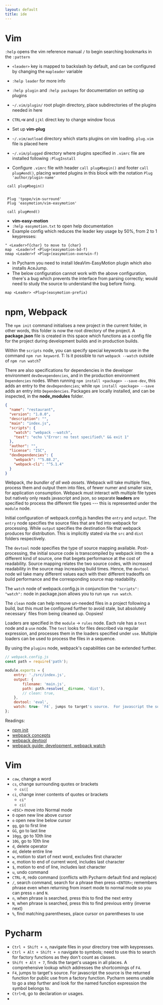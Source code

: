 ```yaml
---
layout: default
title: ide
---
```


# Vim

`:help` opens the vim reference manual
`/` to begin searching bookmarks in the `:pattern`
- `<leader>` key is mapped to backslash by default, and can be configured by changing the `mapleader` variable
- `:help leader` for more info

- `:help plugin` and `:help packages` for documentation on setting up plugins
- `~/.vim/plugin/` root plugin directory, place subdirectories of the plugins needed in here

- `CTRL+W` and `ijkl` direct key to change window focus

- Set up __vim-plug__
- `~/.vim/autload` directory which starts plugins on vim loading.  `plug.vim` file is placed here

- `~/.vim/plugged` directory where plugins specified in `.vimrc` file are installed following `:PlugInstall`
- Configure `.vimrc` file with header `call plug#begin()` and footer `call plug#end()`, placing wanted plugins in this block with the notation `Plug 'author/plugin-name'`

```vim
 call plug#begin()
 
  
 Plug 'tpope/vim-surround'
 Plug 'easymotion/vim-easymotion'
  
 call plug#end()
```

- __vim-easy-motion__
- `:help easymotion.txt` to open help documentation
- Example config which reduces the leader key usage by 50%, from 2 to 1 keypresses:

```vim
" <Leader>f{char} to move to {char}
map  <Leader>f <Plug>(easymotion-bd-f)
nmap <Leader>f <Plug>(easymotion-overwin-f)
```

- In Pycharm you need to install IdeaVim-EasyMotion plugin which also installs AceJump.
- The below configuration cannot work with the above configuration, there's a bug which prevents the interface from parsing correctly; would need to study the source to understand the bug before fixing.
```vim
map <Leader> <Plug>(easymotion-prefix)
```


# npm, Webpack

The `npm init` command initialises a new project in the current folder, in other words, this folder is now the root directory of the project.  A __package.json__ file is created in this space which functions as a config file for the project during development builds and in production builds.

Within the `scripts` node, you can specify special keywords to use in the command `npm run keyword`.  T: Is it possible to run `webpack --watch` outside of `npm run watch`?

There are also specifications for dependencies in the developer environment `devDevependencies`, and in the production environment `Dependencies` nodes.  When running `npm install <package> --save-dev`, this adds an entry to the `devDependencies`; while `npm install <package> --save` adds an entry into `Dependencies`.  Packages are locally installed, and can be inspected, in the __node_modules__ folder.

```json
{
  "name": "restaurant",
  "version": "1.0.0",
  "description": "",
  "main": "index.js",
  "scripts": {
    "watch": "webpack --watch",
    "test": "echo \"Error: no test specified\" && exit 1"
  },
  "author": "",
  "license": "ISC",
  "devDependencies": {
    "webpack": "^5.88.2",
    "webpack-cli": "^5.1.4"
  }
}
```

Webpack, _the bundler of all web assets_.  Webpack will take multiple files, process them and output them into files, of fewer numer and smaller size, for application consumption.  Webpack must interact with multiple file types but natively only reads javascript and json, so separate __loaders__ are specified to process the different file types --- this is represented under the `module` node.

Initial configuration of webpack.config.js handles the `entry` and `output`.  The `entry` node specifies the source files that are fed into webpack for processing.  While `output` specifies the destination file that webpack produces for distribution.  This is implicitly stated via the `src` and `dist` folders respectively.

The `devtool` node specifies the type of source mapping available.  Post-processing, the initial source code is transcompiled by webpack into the a different kind of source, one that begets performance at the cost of readability.  Source mapping relates the two source codes, with increased readability in the source map increasing build times.  Hence, the `devtool` node wil take many different values each with their different tradeoffs on build performance and the corresponding source map readability.

The `watch` node of webpack.config.js in conjunction the `"scripts": "watch":` node in package.json allows you to run `npm run watch`.

The `clean` node can help remove un-needed files in a project following a build, but this must be configured further to avoid stale, but absolutely necessary` files from being cleaned up.  Oopsies!

Loaders are specified in the `module` -> `rules` node.  Each rule has a `test` node and a `use` node.  The `test` looks for files described via regular expression, and processes them in the loaders specified under `use`.  Multiple loaders can be used to process the files in a sequence.

By using the `plugins` node, webpack's capabilities can be extended further.

```js
// webpack.config.js
const path = require('path');

module.exports = {
    entry: './src/index.js',
    output: {
        filename: 'main.js',
        path: path.resolve(__dirname, 'dist'),
        // clean: true,
    },
    devtool: 'eval',
    watch: true- `F4`, jumps to target's source.  For javascript the source is the returned function for public use from a factory function.  Pycharm seems unable to go a step further and look for the named function expression the symbol belongs to.,
};
```

Readings:
- [npm init](https://nodesource.com/blog/an-absolute-beginners-guide-to-using-npm/)
- [webpack concepts](https://webpack.js.org/concepts/)
- [webpack devtool](https://webpack.js.org/configuration/devtool/)
- [webpack guide: development, webpack watch](https://webpack.js.org/guides/development/)

# Vim
- `caw`, change a word
- `cs`, change surrounding quotes or brackets
  - `cs([`
- `ci`, change inner contents of quotes or brackets
  - `ci"`
  - `ci(`
- `<ESC>` move into Normal mode
- `O` open new line above cursor
- `o` open new line below cursor
- `gg`, go to first line
- `GG`, go to last line
- `10gg`, go to 10th line
- `10G`, go to 10th line
- `d`, delete operator
- `dd`, delete entire line
- `w`, motion to start of next word, excludes first character
- `e`, motion to end of current word, includes last character
- `$`, motion to end of line, includes last character
- `u`, undo command
- `CTRL-R`, redo command (conflicts with Pycharm default find and replace)
- `/`, search command, search for a phrase then press `<ENTER>`; remembers phrase even when returning from insert mode to normal mode so you can press `n` and `N`.
- `n`, when phrase is searched, press this to find the next entry
- `N`, when phrase is searched, press this to find previous entry (inverse next)
- `%`, find matching parentheses, place cursor on parentheses to use

# Pycharm
- `Ctrl + Shift + n`, navigate files in your directory tree with keypresses.
- `Ctrl + Alt + Shift + n` navigate to symbols; need to use this to search for factory functions as they don't count as classes.
- `Shift + Alt + 7`, finds the target's usages in all places.  A comprehensive lookup which addresses the shortcomings of `F4`.
- `F4`, jumps to target's source.  For javascript the source is the returned function for public use from a factory function.  Pycharm seems unable to go a step further and look for the named function expression the symbol belongs to.
- `Ctrl+B`, go to declaration or usages.
- 